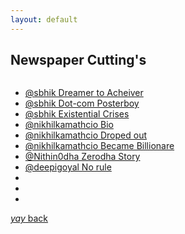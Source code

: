```yaml
---
layout: default
---
```


## Newspaper Cutting's

```newspaper cuttings of people i admire:{my hero's} you can take inspiration too
```

* [@sbhik Dreamer to Acheiver](https://www.indiatoday.in/magazine/supplement/story/20121008-money-sanjeev-bikhchandani-naukricom-iim-ahmedabad-759989-2012-09-28)
* [@sbhik Dot-com Posterboy](https://www.businesstoday.in/magazine/special/story/dotcoms-poster-boy-sanjeev-bikhchandani-12521-2007-12-23)
* [@sbhik Existential Crises](https://www.livemint.com/Opinion/qG4nJpk1YBbwzbqh9KlaDI/Existential-crises-help-you-arrive-at-your-life-goals.html)
* [@nikhilkamathcio Bio ](https://starsunfolded.com/nikhil-kamath/)
* [@nikhilkamathcio Droped out](https://www.dnaindia.com/business/photo-gallery-meet-nikhil-kamath-a-school-dropout-at-14-now-indias-youngest-billionaire-at-34-2886003)
* [@nikhilkamathcio Became Billionare](https://www.dnaindia.com/business/photo-gallery-meet-nikhil-kamath-a-school-dropout-at-14-now-indias-youngest-billionaire-at-34-2886003/worked-at-a-call-centre-2886006)
* [@Nithin0dha Zerodha Story](https://www.business-standard.com/article/beyond-business/startup-diaries-115050100813_1.html)
* [@deepigoyal No rule](https://yourstory.com/2020/02/quotes-zomato-deepinder-goyal/amp)
* []()
* []()
* 


[_yay_ back](https://suryanshthakur001.github.io/caLt3chKinG/misc.html)
